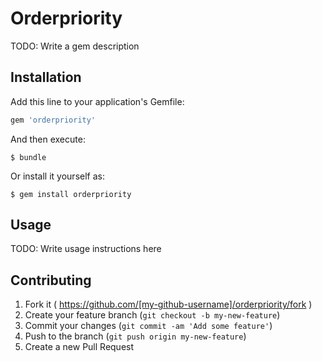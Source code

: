 # Orderpriority

TODO: Write a gem description

## Installation

Add this line to your application's Gemfile:

```ruby
gem 'orderpriority'
```

And then execute:

    $ bundle

Or install it yourself as:

    $ gem install orderpriority

## Usage

TODO: Write usage instructions here

## Contributing

1. Fork it ( https://github.com/[my-github-username]/orderpriority/fork )
2. Create your feature branch (`git checkout -b my-new-feature`)
3. Commit your changes (`git commit -am 'Add some feature'`)
4. Push to the branch (`git push origin my-new-feature`)
5. Create a new Pull Request
